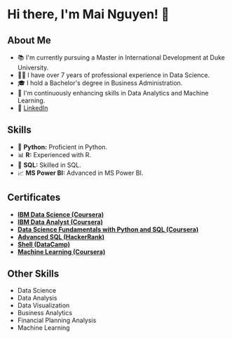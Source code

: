 # Hi there, I'm Mai Nguyen! 👋

## About Me

- 📚 I'm currently pursuing a Master in International Development at Duke University.
- 👩‍💻 I have over 7 years of professional experience in Data Science.
- 🎓 I hold a Bachelor's degree in Business Administration.
- 🚀 I'm continuously enhancing skills in Data Analytics and Machine Learning.
- 🔗 [LinkedIn](https://www.linkedin.com/in/mai-nguyen-ab1165a6/)

## Skills

- 🐍 **Python:** Proficient in Python.
- 📊 **R:** Experienced with R.
- 💾 **SQL:** Skilled in SQL.
- 📈 **MS Power BI:** Advanced in MS Power BI.

## Certificates

- [**IBM Data Science (Coursera)**](https://www.coursera.org/account/accomplishments/specialization/certificate/NQGW6VTUEG6V)
- [**IBM Data Analyst (Coursera)**](https://www.coursera.org/account/accomplishments/specialization/certificate/RBT2H6RFBJ26)
- [**Data Science Fundamentals with Python and SQL (Coursera)**](https://www.coursera.org/account/accomplishments/specialization/certificate/AVN26NH4EJQY)
- [**Advanced SQL (HackerRank)**](https://www.hackerrank.com/certificates/8070fad2f721)
- [**Shell (DataCamp)**](https://www.datacamp.com/statement-of-accomplishment/course/c44c43a59c14321fb1979d504d1682e68d969312?raw=1)
- [**Machine Learning (Coursera)**](https://www.coursera.org/account/accomplishments/certificate/E68S7CPN7QEM)

## Other Skills

- Data Science
- Data Analysis
- Data Visualization
- Business Analytics
- Financial Planning Analysis
- Machine Learning
